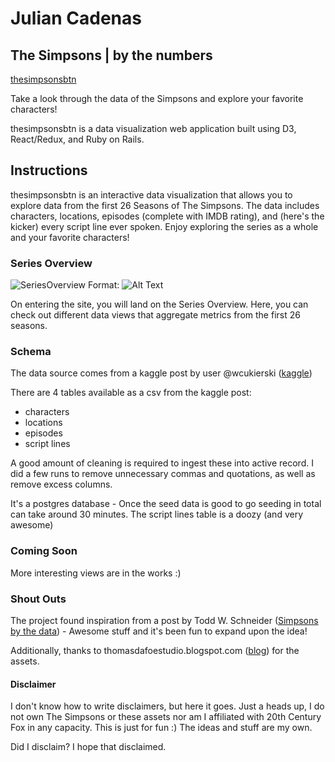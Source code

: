 # Julian Cadenas
## The Simpsons | by the numbers

[thesimpsonsbtn][simpsonsbtn]

Take a look through the data of the Simpsons and explore your favorite characters!

thesimpsonsbtn is a data visualization web application built using D3, React/Redux, and Ruby on Rails.

[simpsonsbtn]: http://www.thesimpsonsbtn.com/#/
[kaggle]: https://www.kaggle.com/wcukierski/the-simpsons-by-the-data
[todd]: http://toddwschneider.com/posts/the-simpsons-by-the-data/
[dafoe]: http://thomasdafoestudio.blogspot.com/2016/05/the-simpsons-characters-png-pack.html

## Instructions

thesimpsonsbtn is an interactive data visualization that allows you to explore data from the first 26 Seasons of The Simpsons.  The data includes characters, locations, episodes (complete with IMDB rating), and (here's the kicker) every script line ever spoken.  Enjoy exploring the series as a whole and your favorite characters!

### Series Overview

![SeriesOverview](https://giphy.com/embed/3ohhwC9NtyV7JaTEwo.gif)
Format: ![Alt Text](url)

On entering the site, you will land on the Series Overview.  Here, you can check out different data views that aggregate metrics from the first 26 seasons.

### Schema

The data source comes from a kaggle post by user @wcukierski ([kaggle][kaggle])

There are 4 tables available as a csv from the kaggle post:
- characters
- locations
- episodes
- script lines

A good amount of cleaning is required to ingest these into active record. I did a few runs to remove unnecessary commas and quotations, as well as remove excess columns.

It's a postgres database - Once the seed data is good to go seeding in total can take around 30 minutes.  The script lines table is a doozy (and very awesome)

### Coming Soon

More interesting views are in the works :)

### Shout Outs

The project found inspiration from a post by Todd W. Schneider ([Simpsons by the data][todd]) - Awesome stuff and it's been fun to expand upon the idea!

Additionally, thanks to thomasdafoestudio.blogspot.com ([blog][dafoe]) for the assets.

#### Disclaimer

I don't know how to write disclaimers, but here it goes.  Just a heads up, I do not own The Simpsons or these assets nor am I affiliated with 20th Century Fox in any capacity.  This is just for fun :)  The ideas and stuff are my own.

Did I disclaim? I hope that disclaimed.
